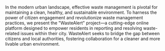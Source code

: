 In the modern urban landscape, effective waste management is pivotal for maintaining a clean, healthy, and sustainable environment. To harness the power of citizen engagement and revolutionize waste management practices, we present the "WasteAlert" project—a cutting-edge online platform designed to empower residents in reporting and resolving waste-related issues within their city. WasteAlert seeks to bridge the gap between citizens and local authorities, fostering collaboration for a cleaner and more livable urban environment.
